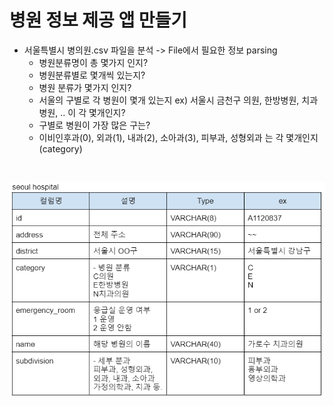 # 병원 정보 제공 앱 만들기
- 서울특별시 병의원.csv 파일을 분석 -> File에서 필요한 정보 parsing
  - 병원분류명이 총 몇가지 인지?<br>
  -  병원분류별로 몇개씩 있는지? 
  - 병원 분류가 몇가지 인지?
  - 서울의 구별로 각 병원이 몇개 있는지 ex) 서울시 금천구 의원, 한방병원, 치과병원, .. 이 각 몇개인지?
  - 구별로 병원이 가장 많은 구는?
  - 이비인후과(0), 외과(1), 내과(2), 소아과(3), 피부과, 성형외과 는 각 몇개인지(category)

<BR>

![img.png](img.png)